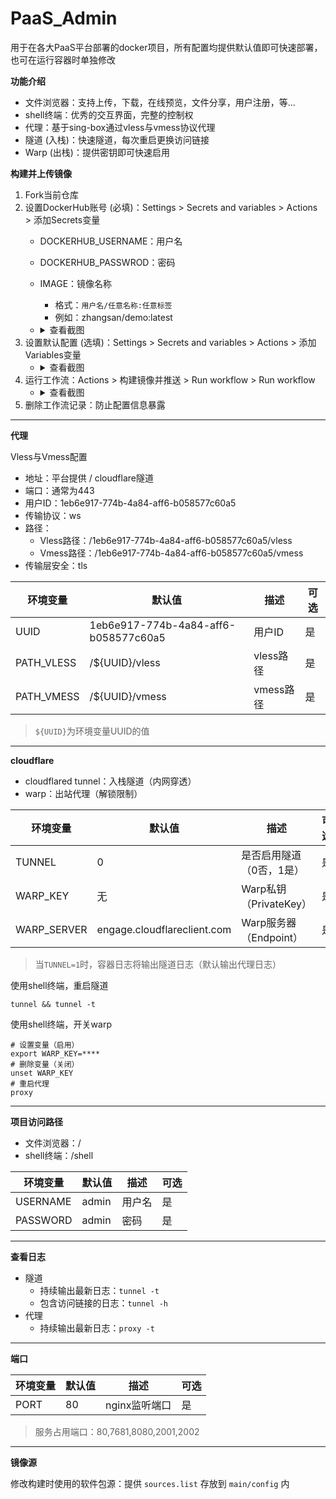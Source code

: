 # PaaS_Admin

用于在各大PaaS平台部署的docker项目，所有配置均提供默认值即可快速部署，也可在运行容器时单独修改

**功能介绍**

- 文件浏览器：支持上传，下载，在线预览，文件分享，用户注册，等...
- shell终端：优秀的交互界面，完整的控制权
- 代理：基于sing-box通过vless与vmess协议代理
- 隧道 (入栈)：快速隧道，每次重启更换访问链接
- Warp (出栈)：提供密钥即可快速启用

**构建并上传镜像**

1. Fork当前仓库
2. 设置DockerHub账号 (必填)：Settings > Secrets and variables > Actions > 添加Secrets变量
   - DOCKERHUB_USERNAME：用户名
   - DOCKERHUB_PASSWROD：密码
   - IMAGE：镜像名称
     - 格式：`用户名/任意名称:任意标签`
     - 例如：zhangsan/demo:latest
   - <details>
      <summary>查看截图</summary>

      ![image](https://user-images.githubusercontent.com/70625361/235481645-60cbb1d3-806d-49d0-aa21-bbaf2d3aff82.png)
     </details>
3. 设置默认配置 (选填)：Settings > Secrets and variables > Actions > 添加Variables变量
   - <details>
      <summary>查看截图</summary>
      
      ![image](https://user-images.githubusercontent.com/70625361/235479087-2fa99315-84d9-480a-a49b-b9716245ba5d.png)
     </details>
4. 运行工作流：Actions > 构建镜像并推送 > Run workflow > Run workflow
   - <details>
      <summary>查看截图</summary>

      ![image](https://user-images.githubusercontent.com/70625361/235481505-0eff5199-48f3-4e08-91ae-224e379d4f1a.png)
     </details>
5. 删除工作流记录：防止配置信息暴露

****

**代理**

Vless与Vmess配置

- 地址：平台提供 / cloudflare隧道
- 端口：通常为443
- 用户ID：1eb6e917-774b-4a84-aff6-b058577c60a5
- 传输协议：ws
- 路径：
  - Vless路径：/1eb6e917-774b-4a84-aff6-b058577c60a5/vless
  - Vmess路径：/1eb6e917-774b-4a84-aff6-b058577c60a5/vmess
- 传输层安全：tls

| 环境变量   | 默认值                               | 描述      | 可选 |
| ---------- | ------------------------------------ | --------- | ---- |
| UUID       | 1eb6e917-774b-4a84-aff6-b058577c60a5 | 用户ID    | 是   |
| PATH_VLESS | /${UUID}/vless                       | vless路径 | 是   |
| PATH_VMESS | /${UUID}/vmess                       | vmess路径 | 是   |

> `${UUID}`为环境变量UUID的值

****

**cloudflare**

- cloudflared tunnel：入栈隧道（内网穿透）
- warp：出站代理（解锁限制）

| 环境变量    | 默认值                      | 描述                     | 可选 |
| ----------- | --------------------------- | ------------------------ | ---- |
| TUNNEL      | 0                           | 是否启用隧道（0否，1是） | 是   |
| WARP_KEY    | 无                          | Warp私钥（PrivateKey）   | 是   |
| WARP_SERVER | engage.cloudflareclient.com | Warp服务器（Endpoint）   | 是   |

> 当`TUNNEL=1`时，容器日志将输出隧道日志（默认输出代理日志）

使用shell终端，重启隧道

```shell
tunnel && tunnel -t
```

使用shell终端，开关warp

```shell
# 设置变量（启用）
export WARP_KEY=****
# 删除变量（关闭）
unset WARP_KEY
# 重启代理
proxy
```

****

**项目访问路径**

- 文件浏览器：/
- shell终端：/shell

| 环境变量 | 默认值 | 描述   | 可选 |
| -------- | ------ | ------ | ---- |
| USERNAME | admin  | 用户名 | 是   |
| PASSWORD | admin  | 密码   | 是   |

****

**查看日志**

- 隧道
  - 持续输出最新日志：`tunnel -t`
  - 包含访问链接的日志：`tunnel -h`
- 代理
  - 持续输出最新日志：`proxy -t`

****

**端口**

| 环境变量 | 默认值 | 描述          | 可选 |
| -------- | ------ | ------------- | ---- |
| PORT     | 80     | nginx监听端口 | 是   |

> 服务占用端口：80,7681,8080,2001,2002

****

**镜像源**

修改构建时使用的软件包源：提供 `sources.list` 存放到 `main/config` 内

